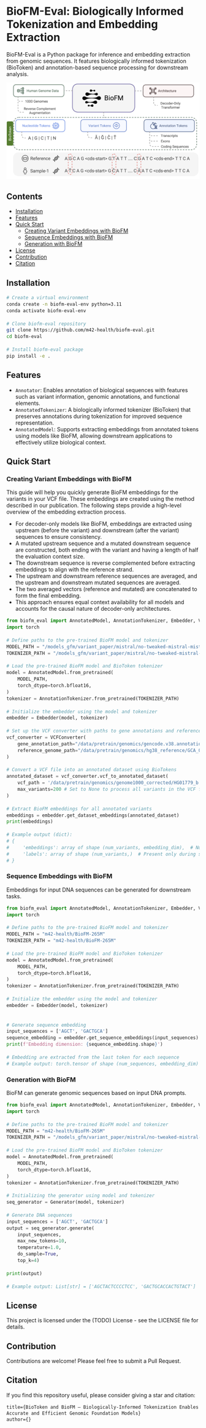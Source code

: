 # BioFM-Eval: Biologically Informed Tokenization and Embedding Extraction

BioFM-Eval is a Python package for inference and embedding extraction from genomic sequences. It features biologically informed tokenization (BioToken) and annotation-based sequence processing for downstream analysis.

![BioFM](BioFM.png)

## Contents

- [Installation](#installation)
- [Features](#features)
- [Quick Start](#quick-start)
    - [Creating Variant Embeddings with BioFM](#creating-variant-embeddings-with-biofm)
    - [Sequence Embeddings with BioFM](#sequence-embeddings-with-biofm)
    - [Generation with BioFM](#generation-with-biofm)
- [License](#license)
- [Contribution](#contribution)
- [Citation](#citation)

## Installation

```bash
# Create a virtual environment
conda create -n biofm-eval-env python=3.11
conda activate biofm-eval-env

# Clone biofm-eval repository
git clone https://github.com/m42-health/biofm-eval.git
cd biofm-eval

# Install biofm-eval package
pip install -e .

```

## Features

- `Annotator`: Enables annotation of biological sequences with features such as variant information, genomic annotations, and functional elements.
- `AnnotatedTokenizer`: A biologically informed tokenizer (BioToken) that preserves annotations during tokenization for improved sequence representation.
- `AnnotatedModel`: Supports extracting embeddings from annotated tokens using models like BioFM, allowing downstream applications to effectively utilize biological context.

## Quick Start

### Creating Variant Embeddings with BioFM

This guide will help you quickly generate BioFM embeddings for the variants in your VCF file. These embeddings are created using the method described in our publication. The following steps provide a high-level overview of the embedding extraction process.

- For decoder-only models like BioFM, embeddings are extracted using upstream (before the variant) and downstream (after the variant) sequences to ensure consistency.
- A mutated upstream sequence and a mutated downstream sequence are constructed, both ending with the variant and having a length of half the evaluation context size.
- The downstream sequence is reverse complemented before extracting embeddings to align with the reference strand.
- The upstream and downstream reference sequences are averaged, and the upstream and downstream mutated sequences are averaged.
- The two averaged vectors (reference and mutated) are concatenated to form the final embedding.
- This approach ensures equal context availability for all models and accounts for the causal nature of decoder-only architectures.

```python
from biofm_eval import AnnotatedModel, AnnotationTokenizer, Embedder, VCFConverter
import torch

# Define paths to the pre-trained BioFM model and tokenizer
MODEL_PATH = "/models_gfm/variant_paper/mistral/no-tweaked-mistral-mistral-265m-vlw-annohg1000-6k-step063489-chngont2"
TOKENIZER_PATH = "/models_gfm/variant_paper/mistral/no-tweaked-mistral-mistral-265m-vlw-annohg1000-6k-step063489-chngont2"

# Load the pre-trained BioFM model and BioToken tokenizer
model = AnnotatedModel.from_pretrained(
    MODEL_PATH,
    torch_dtype=torch.bfloat16,
)
tokenizer = AnnotationTokenizer.from_pretrained(TOKENIZER_PATH)

# Initialize the embedder using the model and tokenizer
embedder = Embedder(model, tokenizer)

# Set up the VCF converter with paths to gene annotations and reference genome
vcf_converter = VCFConverter(
    gene_annotation_path="/data/pretrain/genomics/gencode.v38.annotation.gff3",
    reference_genome_path="/data/pretrain/genomics/hg38_reference/GCA_000001405.15_GRCh38_no_alt_plus_hs38d1_analysis_set.fna"
)

# Convert a VCF file into an annotated dataset using BioTokens
annotated_dataset = vcf_converter.vcf_to_annotated_dataset(
    vcf_path = '/data/pretrain/genomics/genome1000_corrected/HG01779_b.vcf.gz', 
    max_variants=200 # Set to None to process all variants in the VCF file
)

# Extract BioFM embeddings for all annotated variants
embeddings = embedder.get_dataset_embeddings(annotated_dataset)
print(embeddings)

# Example output (dict):
# {
#     'embeddings': array of shape (num_variants, embedding_dim),  # Numeric embeddings for each variant
#     'labels': array of shape (num_variants,)  # Present only during supervised embedding extraction
# }

```

### Sequence Embeddings with BioFM
Embeddings for input DNA sequences can be generated for downstream tasks.

```python
from biofm_eval import AnnotatedModel, AnnotationTokenizer, Embedder, VCFConverter
import torch

# Define paths to the pre-trained BioFM model and tokenizer
MODEL_PATH = "m42-health/BioFM-265M"
TOKENIZER_PATH = "m42-health/BioFM-265M"

# Load the pre-trained BioFM model and BioToken tokenizer
model = AnnotatedModel.from_pretrained(
    MODEL_PATH,
    torch_dtype=torch.bfloat16,
)
tokenizer = AnnotationTokenizer.from_pretrained(TOKENIZER_PATH)

# Initialize the embedder using the model and tokenizer
embedder = Embedder(model, tokenizer)


# Generate sequence embedding
input_sequences = ['AGCT', 'GACTGCA']
sequence_embedding = embedder.get_sequence_embeddings(input_sequences)
print(f'Embedding dimension: {sequence_embedding.shape}')

# Embedding are extracted from the last token for each sequence
# Example output: torch.tensor of shape (num_sequences, embedding_dim) 

```


### Generation with BioFM
BioFM can generate genomic sequences based on input DNA prompts.

```python
from biofm_eval import AnnotatedModel, AnnotationTokenizer, Embedder, VCFConverter, Generator
import torch

# Define paths to the pre-trained BioFM model and tokenizer
MODEL_PATH = "m42-health/BioFM-265M"
TOKENIZER_PATH = "/models_gfm/variant_paper/mistral/no-tweaked-mistral-mistral-265m-vlw-annohg1000-6k-step063489-chngont2"

# Load the pre-trained BioFM model and BioToken tokenizer
model = AnnotatedModel.from_pretrained(
    MODEL_PATH,
    torch_dtype=torch.bfloat16,
)
tokenizer = AnnotationTokenizer.from_pretrained(TOKENIZER_PATH)

# Initializing the generator using model and tokenizer
seq_generator = Generator(model, tokenizer)

# Generate DNA sequences
input_sequences = ['AGCT', 'GACTGCA']
output = seq_generator.generate(
    input_sequences, 
    max_new_tokens=10, 
    temperature=1.0, 
    do_sample=True, 
    top_k=4)

print(output)

# Example output: List[str] = ['AGCTACTCCCCTCC', 'GACTGCACCACTGTACT']

```

## License

This project is licensed under the (TODO) License - see the LICENSE file for details.

## Contribution

Contributions are welcome! Please feel free to submit a Pull Request. 

## Citation
If you find this repository useful, please consider giving a star and citation:
```
title={BioToken and BioFM – Biologically-Informed Tokenization Enables Accurate and Efficient Genomic Foundation Models}
author={}
```